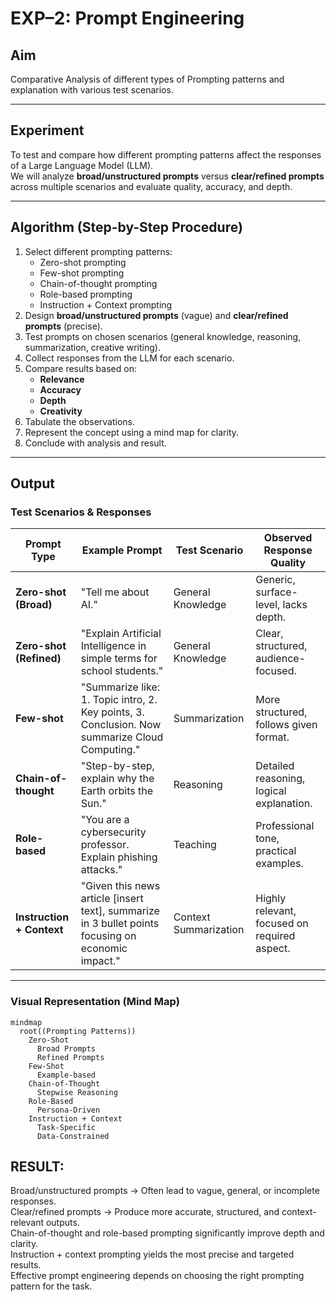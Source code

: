 # EXP–2: Prompt Engineering

## **Aim**
Comparative Analysis of different types of Prompting patterns and explanation with various test scenarios.

---

## **Experiment**
To test and compare how different prompting patterns affect the responses of a Large Language Model (LLM).  
We will analyze **broad/unstructured prompts** versus **clear/refined prompts** across multiple scenarios and evaluate quality, accuracy, and depth.

---

## **Algorithm (Step-by-Step Procedure)**
1. Select different prompting patterns:
   - Zero-shot prompting
   - Few-shot prompting
   - Chain-of-thought prompting
   - Role-based prompting
   - Instruction + Context prompting
2. Design **broad/unstructured prompts** (vague) and **clear/refined prompts** (precise).
3. Test prompts on chosen scenarios (general knowledge, reasoning, summarization, creative writing).
4. Collect responses from the LLM for each scenario.
5. Compare results based on:
   - **Relevance**
   - **Accuracy**
   - **Depth**
   - **Creativity**
6. Tabulate the observations.
7. Represent the concept using a mind map for clarity.
8. Conclude with analysis and result.

---

## **Output**

### **Test Scenarios & Responses**

| Prompt Type | Example Prompt | Test Scenario | Observed Response Quality |
|-------------|----------------|---------------|---------------------------|
| **Zero-shot (Broad)** | "Tell me about AI." | General Knowledge | Generic, surface-level, lacks depth. |
| **Zero-shot (Refined)** | "Explain Artificial Intelligence in simple terms for school students." | General Knowledge | Clear, structured, audience-focused. |
| **Few-shot** | "Summarize like: 1. Topic intro, 2. Key points, 3. Conclusion. Now summarize Cloud Computing." | Summarization | More structured, follows given format. |
| **Chain-of-thought** | "Step-by-step, explain why the Earth orbits the Sun." | Reasoning | Detailed reasoning, logical explanation. |
| **Role-based** | "You are a cybersecurity professor. Explain phishing attacks." | Teaching | Professional tone, practical examples. |
| **Instruction + Context** | "Given this news article [insert text], summarize in 3 bullet points focusing on economic impact." | Context Summarization | Highly relevant, focused on required aspect. |

---

### **Visual Representation (Mind Map)**

```mermaid
mindmap
  root((Prompting Patterns))
    Zero-Shot
      Broad Prompts
      Refined Prompts
    Few-Shot
      Example-based
    Chain-of-Thought
      Stepwise Reasoning
    Role-Based
      Persona-Driven
    Instruction + Context
      Task-Specific
      Data-Constrained
```
## RESULT:
Broad/unstructured prompts → Often lead to vague, general, or incomplete responses.<br>
Clear/refined prompts → Produce more accurate, structured, and context-relevant outputs.<br>
Chain-of-thought and role-based prompting significantly improve depth and clarity.<br>
Instruction + context prompting yields the most precise and targeted results.<br>
Effective prompt engineering depends on choosing the right prompting pattern for the task.
